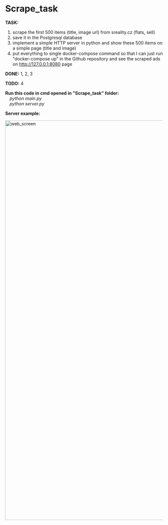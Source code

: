 # Scrape_task

**TASK:**
1) scrape the first 500 items (title, image url) from sreality.cz (flats, sell) 
2) save it in the Postgresql database
3) implement a simple HTTP server in python and show these 500 items on a simple page (title and image)
4) put everything to single docker-compose command so that I can just run "docker-compose up" in the Github repository and see the scraped ads on http://127.0.0.1:8080 page

**DONE:** 1, 2, 3

**TODO:** 4

**Run this code in cmd opened in "Scrape_task" folder:** <br />
  &emsp;*python main.py* <br />
  &emsp;*python server.py*

**Server example:**

<img width="1280" alt="web_screen" src="https://github.com/AlenaViktorova/Scrape_task/assets/134233124/8db91bb3-db4c-47f6-aa57-8465b8b61be6">
